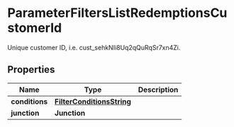 

# ParameterFiltersListRedemptionsCustomerId

Unique customer ID, i.e. cust_sehkNIi8Uq2qQuRqSr7xn4Zi.

## Properties

| Name | Type | Description |
|------------ | ------------- | ------------- |
|**conditions** | [**FilterConditionsString**](FilterConditionsString.md) |  |
|**junction** | **Junction** |  |




